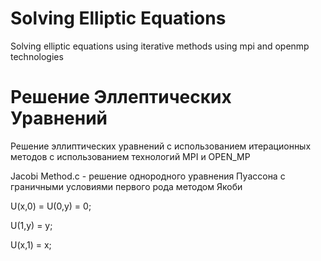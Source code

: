 # Solving Elliptic Equations
  Solving elliptic equations using iterative methods using mpi and openmp technologies
# Решение Эллептических Уравнений
Решение эллиптических уравнений с использованием итерационных методов с использованием технологий MPI и OPEN_MP

Jacobi Method.c - решение однородного уравнения Пуассона с граничными условиями первого рода методом Якоби

U(x,0) = U(0,y) = 0;

U(1,y) = y;

U(x,1) = x;
